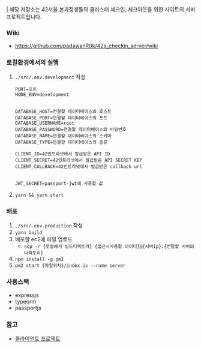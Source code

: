 | 해당 저장소는 42서울 본과정생들의 클러스터 체크인, 체크아웃을 위한 사이트의 서버 프로젝트입니다.

### Wiki
- https://github.com/padawanR0k/42s_checkin_server/wiki

### 로컬환경에서의 실행
1. `./src/.env.development` 작성
    ```
    PORT=포트
    NODE_ENV=development


    DATABASE_HOST=연결할 데이터베이스의 호스트
    DATABASE_PORT=연결할 데이터베이스의 포트
    DATABASE_USERNAME=root
    DATABASE_PASSWORD=연결할 데이터베이스의 비밀번호
    DATABASE_NAME=연결할 데이터베이스의 스키마
    DATABASE_TYPE=연결할 데이터베이스의 종류

    CLIENT_ID=42인트라넷에서 발급받은 API ID
    CLIENT_SECRET=42인트라넷에서 발급받은 API SECRET KEY
    CLIENT_CALLBACK=42인트라넷에서 발급받은 callback url


    JWT_SECRET=passport-jwt에 사용할 값
    ```
2. `yarn && yarn start`
### 배포
1. `./src/.env.production` 작성
2. `yarn build`
3. 배포할 ec2에 파일 업로드
    - `scp -r {로컬에서 빌드디렉토리} {접근시사용할 아이디}@{서버ip}:{전달할 서버의 디렉토리}`
4. `npm install -g pm2`
5. `pm2 start {파일위치}/index.js --name server`

### 사용스택
- expressjs
- typeorm
- passportjs

### 참고
- [클라이언트 프로젝트](https://github.com/padawanR0k/42s_checkin_client)
